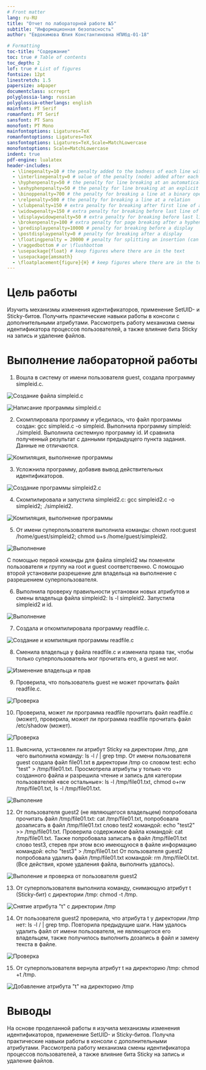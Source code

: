 ```yaml
---
# Front matter
lang: ru-RU
title: "Отчет по лабораторной работе №5"
subtitle: "Информационная безопасность"
author: "Евдокимова Юлия Константиновна НПИбд-01-18"

# Formatting
toc-title: "Содержание"
toc: true # Table of contents
toc_depth: 2
lof: true # List of figures
fontsize: 12pt
linestretch: 1.5
papersize: a4paper
documentclass: scrreprt
polyglossia-lang: russian
polyglossia-otherlangs: english
mainfont: PT Serif
romanfont: PT Serif
sansfont: PT Sans
monofont: PT Mono
mainfontoptions: Ligatures=TeX
romanfontoptions: Ligatures=TeX
sansfontoptions: Ligatures=TeX,Scale=MatchLowercase
monofontoptions: Scale=MatchLowercase
indent: true
pdf-engine: lualatex
header-includes:
  - \linepenalty=10 # the penalty added to the badness of each line within a paragraph (no associated penalty node) Increasing the υalue makes tex try to haυe fewer lines in the paragraph.
  - \interlinepenalty=0 # υalue of the penalty (node) added after each line of a paragraph.
  - \hyphenpenalty=50 # the penalty for line breaking at an automatically inserted hyphen
  - \exhyphenpenalty=50 # the penalty for line breaking at an explicit hyphen
  - \binoppenalty=700 # the penalty for breaking a line at a binary operator
  - \relpenalty=500 # the penalty for breaking a line at a relation
  - \clubpenalty=150 # extra penalty for breaking after first line of a paragraph
  - \widowpenalty=150 # extra penalty for breaking before last line of a paragraph
  - \displaywidowpenalty=50 # extra penalty for breaking before last line before a display math
  - \brokenpenalty=100 # extra penalty for page breaking after a hyphenated line
  - \predisplaypenalty=10000 # penalty for breaking before a display
  - \postdisplaypenalty=0 # penalty for breaking after a display
  - \floatingpenalty = 20000 # penalty for splitting an insertion (can only be split footnote in standard LaTeX)
  - \raggedbottom # or \flushbottom
  - \usepackage{float} # keep figures where there are in the text
  - \usepackage{amsmath}
  - \floatplacement{figure}{H} # keep figures where there are in the text
---
```


# Цель работы

Изучить механизмы изменения идентификаторов, применение SetUID- и Sticky-битов. Получить практические навыки работы в консоли с дополнительными атрибутами. Рассмотреть работу механизма смены идентификатора процессов пользователей, а также влияние бита Sticky на запись и удаление файлов. 


# Выполнение лабораторной работы

1. Вошла в систему от имени пользователя guest,  создала программу simpleid.c. 

![Создание файла simpleid.c](images/1.png)

![Написание программы simpleid.c](images/2.png)

2. Скомплировала программу и убедилась, что файл программы создан: gcc simpleid.c -o simpleid. Выполнила программу simpleid: ./simpleid. Выполнила системную программу id. И сравнила полученный результат с данными предыдущего пункта задания. Данные не отличаются. 

![Компиляция, выполнение программы](images/3.png)

3. Усложнила программу, добавив вывод действительных идентификаторов.

![Создание программы simpleid2.c](images/4.png)

4. Скомпилировала и запустила simpleid2.c: gcc simpleid2.c -o simpleid2; ./simpleid2. 

![Компиляция, выполнение программы](images/5.png)

5. От имени суперпользователя выполнила команды: chown root:guest /home/guest/simpleid2; chmod u+s /home/guest/simpleid2.

![Выполнение](images/6.png)

С помощью первой команды для файла simpleid2 мы поменяли пользователя и группу на root и guest соответственно. С помощью второй установили разрешение для владельца на выполнение с разрешением суперпользователя.

6. Выполнила проверку правильности установки новых атрибутов и смены владельца файла simpleid2: ls -l simpleid2. Запустила simpleid2 и id.

![Выполнение](images/7.png)

7. Создала и откомпилировала программу readfile.c. 

![Создание и компиляция программы readfile.c](images/8.png)

8. Сменила владельца у файла readfile.c и изменила права так, чтобы только суперпользователь мог прочитать его, a guest не мог. 

![Изменение владельца и прав](images/9.png)

9. Проверила, что пользователь guest не может прочитать файл readfile.c.

![Проверка](images/10.png)


10. Проверила, может ли программа readfile прочитать файл readfile.c (может), проверила, может ли программа readfile прочитать файл /etc/shadow (может). 


![Проверка](images/13.png)

11. Выяснила, установлен ли атрибут Sticky на директории /tmp, для чего выполнила команду: ls -l / | grep tmp. От имени пользователя guest создала файл file01.txt в директории /tmp со словом test: echo "test" > /tmp/file01.txt. Просмотрела атрибуты у только что созданного файла и разрешила чтение и запись для категории пользователей «все остальные»: ls -l /tmp/file01.txt, chmod o+rw /tmp/file01.txt, ls -l /tmp/file01.txt. 

![Выполение](images/14.png)

12. От пользователя guest2 (не являющегося владельцем) попробовала прочитать файл /tmp/file01.txt: cat /tmp/file01.txt, попробовала дозаписать в файл /tmp/file01.txt слово test2 командой: echo "test2" >> /tmp/file01.txt. Проверила содержимое файла командой: cat /tmp/file01.txt. Также попробовала записать в файл /tmp/file01.txt
слово test3, стерев при этом всю имеющуюся в файле информацию командой: echo "test3" > /tmp/file01.txt
От пользователя guest2 попробовала удалить файл /tmp/file01.txt командой: rm /tmp/fileOl.txt. (Все действия, кроме удаления файла, выполнить удалось). 

![Выполение и проверка от пользователя guest2](images/15.png)

13. От суперпользователя выполнила команду, снимающую атрибут t (Sticky-бит) с директории /tmp: chmod -t /tmp. 

![Снятие атрибута "t" с директории /tmp](images/16.png)

14. От пользователя guest2 проверила, что атрибута t у директории /tmp нет: ls -l / | grep tmp. Повторила предыдущие шаги. Нам удалось удалить файл от имени пользователя, не являющегося его владельцем, также получилось выполнить дозапись в файл и замену текста в файле. 

![Проверка](images/17.png)

15. От суперпользователя вернула атрибут t на директорию /tmp: chmod +t /tmp. 

![Добавление атрибута "t" на директорию /tmp](images/18.png)



# Выводы

На основе проделанной работы я изучила механизмы изменения идентификаторов, применение SetUID- и Sticky-битов. Получла практические навыки работы в консоли с дополнительными атрибутами. Рассмотрела работу механизма смены идентификатора процессов пользователей, а также влияние бита Sticky на запись и удаление файлов.